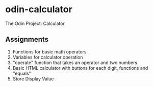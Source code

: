 # odin-calculator
The Odin Project: Calculator

## Assignments
1. Functions for basic math operators
2. Variables for calculator operation
3. "operate" function that takes an operator and two numbers
4. Basic HTML calculator with buttons for each digit, functions and "equals"
5. Store Display Value